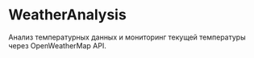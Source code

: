 # WeatherAnalysis

Анализ температурных данных и мониторинг текущей температуры через OpenWeatherMap API.